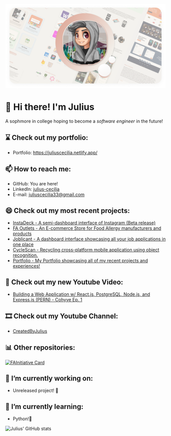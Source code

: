 ![Portfolio](https://github.com/juliuscecilia33/Portfolio/blob/main/public/images/Banner.png)

# 👋 Hi there! I'm Julius  

A sophmore in college hoping to become a _software engineer_ in the future! 

## ⌛ Check out my portfolio: 
- Portfolio: https://juliuscecilia.netlify.app/ 

## 📫 How to reach me:
- GitHub: You are here!
- LinkedIn: [julius-cecilia](https://www.linkedin.com/in/julius-cecilia/)
- E-mail: juliuscecilia33@gmail.com

## 😄 Check out my most recent projects: 
- [InstaDeck - A semi-dashboard interface of Instagram (Beta release)](https://instadeck.netlify.app/)
- [FA Outlets - An E-commerce Store for Food Allergy manufacturers and products](https://faoutlets.netlify.app/)
- [Joblicant - A dashboard interface showcasing all your job applications in one place](https://github.com/juliuscecilia33/Joblicant)
- [CycleScan - Recycling cross-platform mobile application using object recognition.](https://github.com/bkenza/CycleScan)
- [Portfolio - My Portfolio showcasing all of my recent projects and experiences!](https://juliuscecilia.netlify.app/)

## 📸 Check out my new Youtube Video: 
- [Building a Web Application w/ React.js, PostgreSQL, Node.js, and Express.js (PERN) - Cohyve Ep. 1](https://www.youtube.com/watch?v=PzsS2CdiKMQ&ab_channel=CreatedByJulius)

## 🎞️ Check out my Youtube Channel: 
- [CreatedByJulius](https://www.youtube.com/channel/UCn8D_nwYkMdQzZ4C_yvyDxg)

## 📊 Other repositories:
[![FAInitiative Card](https://github-readme-stats.vercel.app/api/pin/?username=juliuscecilia33&repo=FAInitiative&theme=vue-dark)](https://github.com/juliuscecilia33/FAInitiative)

## 🔭 I’m currently working on:
- Unreleased project! 👀

## 🌱 I’m currently learning:
- Python!🧭

![Julius' GitHub stats](https://github-readme-stats.vercel.app/api?username=juliuscecilia33&show_icons=true&theme=vue-dark)



<!--
**juliuscecilia33/juliuscecilia33** is a ✨ _special_ ✨ repository because its `README.md` (this file) appears on your GitHub profile.

Here are some ideas to get you started:

- 🔭 I’m currently working on ...
- 🌱 I’m currently learning ...
- 👯 I’m looking to collaborate on ...
- 🤔 I’m looking for help with ...
- 💬 Ask me about ...
- 📫 How to reach me: ...
- 😄 Pronouns: ...
- ⚡ Fun fact: ...
-->
